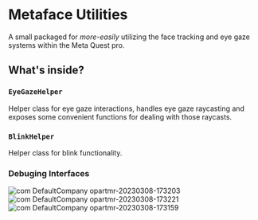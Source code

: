 # Metaface Utilities

A small packaged for _more-easily_ utilizing the face tracking and eye gaze systems within the Meta Quest pro.

## What's inside?

### `EyeGazeHelper`

Helper class for eye gaze interactions, handles eye gaze raycasting and exposes some convenient functions for dealing with those raycasts.

### `BlinkHelper`

Helper class for blink functionality.

### Debuging Interfaces

![com DefaultCompany opartmr-20230308-173203](https://user-images.githubusercontent.com/41222625/223655158-baa22201-0b63-41c0-bb61-4716fe079981.jpg)
![com DefaultCompany opartmr-20230308-173221](https://user-images.githubusercontent.com/41222625/223655195-1d1a3267-2684-4823-af19-924bfc80a06d.jpg)
![com DefaultCompany opartmr-20230308-173159](https://user-images.githubusercontent.com/41222625/223655284-8cad71ea-a52f-4042-b74e-3c379fb5ab51.jpg)
